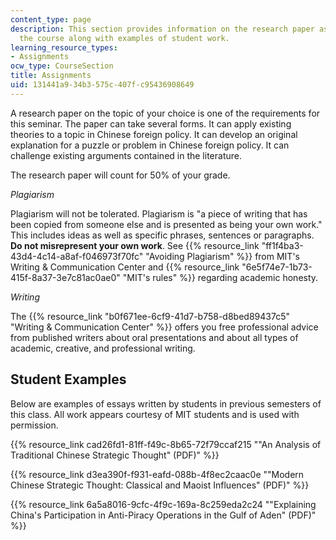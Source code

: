 ```yaml
---
content_type: page
description: This section provides information on the research paper assigned for
  the course along with examples of student work.
learning_resource_types:
- Assignments
ocw_type: CourseSection
title: Assignments
uid: 131441a9-34b3-575c-407f-c95436908649
---
```


A research paper on the topic of your choice is one of the requirements for this seminar. The paper can take several forms. It can apply existing theories to a topic in Chinese foreign policy. It can develop an original explanation for a puzzle or problem in Chinese foreign policy. It can challenge existing arguments contained in the literature.

The research paper will count for 50% of your grade.

_Plagiarism_

Plagiarism will not be tolerated. Plagiarism is "a piece of writing that has been copied from someone else and is presented as being your own work." This includes ideas as well as specific phrases, sentences or paragraphs. **Do not misrepresent your own work**. See {{% resource_link "ff1f4ba3-43d4-4c14-a8af-f046973f70fc" "Avoiding Plagiarism" %}} from MIT's Writing & Communication Center and {{% resource_link "6e5f74e7-1b73-415f-8a37-3e7c81ac0ae0" "MIT's rules" %}} regarding academic honesty.

_Writing_

The {{% resource_link "b0f671ee-6cf9-41d7-b758-d8bed89437c5" "Writing & Communication Center" %}} offers you free professional advice from published writers about oral presentations and about all types of academic, creative, and professional writing.

Student Examples
----------------

Below are examples of essays written by students in previous semesters of this class. All work appears courtesy of MIT students and is used with permission.

{{% resource_link cad26fd1-81ff-f49c-8b65-72f79ccaf215 "\"An Analysis of Traditional Chinese Strategic Thought\" (PDF)" %}}

{{% resource_link d3ea390f-f931-eafd-088b-4f8ec2caac0e "\"Modern Chinese Strategic Thought: Classical and Maoist Influences\" (PDF)" %}}

{{% resource_link 6a5a8016-9cfc-4f9c-169a-8c259eda2c24 "\"Explaining China's Participation in Anti-Piracy Operations in the Gulf of Aden\" (PDF)" %}}